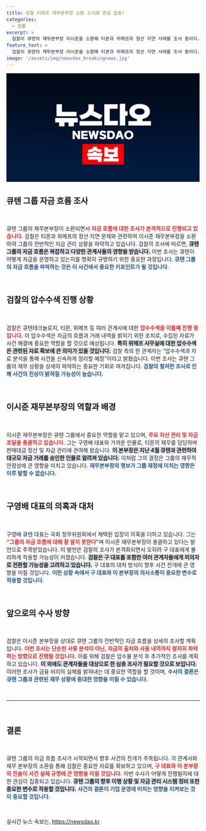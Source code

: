 ```yaml
---
title: 검찰 티메프 재무본부장 소환 소식에 관심 집중!
categories:
  - 법률
excerpt: >
  검찰이 큐텐의 재무본부장 이시준을 소환해 티몬과 위메프의 정산 지연 사태를 조사 중이다. 큐텐 그룹의 자금 흐름에 대한 충격적인 진실이 드러날까? 이틀째 이어지는 압수수색에 귀추가 주목된다!
feature_text: >
  검찰이 큐텐의 재무본부장 이시준을 소환해 티몬과 위메프의 정산 지연 사태를 조사 중이다. 큐텐 그룹의 자금 흐름에 대한 충격적인 진실이 드러날까? 이틀째 이어지는 압수수색에 귀추가 주목된다!
image: '/assets/img/newsdao_breakingnews.jpg'
---
```


<p><img src="/assets/img/newsdao_breakingnews.jpg" alt="koreaapp 속보" /></p>

<h2 data-ke-size="size26">큐텐 그룹 자금 흐름 조사</h2>

<p data-ke-size="size16">&nbsp;</p>

<p>큐텐 그룹의 재무본부장이 소환되면서 <b><span style="color: #ee2323;">자금 흐름에 대한 조사가 본격적으로 진행되고 있습니다.</span></b> 검찰은 티몬과 위메프의 정산 지연 문제와 관련하여 이시준 재무본부장을 소환하여 그룹의 전반적인 자금 관리 상황을 파악하고 있습니다. 검찰의 조사에 따르면, <b><span style="background-color: #21538527;">큐텐 그룹의 자금 흐름은 복잡하고 다양한 관계사들의 영향을 받습니다.</span></b> 이번 조사는 큐텐이 어떻게 자금을 운영하고 있는지를 명확히 규명하기 위한 중요한 과정입니다. <b><span style="color: #1a5490;">큐텐 그룹의 자금 흐름을 파악하는 것은 이 사건에서 중요한 키포인트가 될 것입니다.</span></b></p>

<p data-ke-size="size16">&nbsp;</p>

<h2 data-ke-size="size26">검찰의 압수수색 진행 상황</h2>

<p data-ke-size="size16">&nbsp;</p>

<p>검찰은 큐텐테크놀로지, 티몬, 위메프 등 여러 관계사에 대한 <b><span style="color: #ee2323;">압수수색을 이틀째 진행 중입니다.</span></b> 이 압수수색은 자금의 흐름과 거래 내역을 밝히기 위한 조치로, 수집된 자료가 사건 해결에 중요한 역할을 할 것으로 예상됩니다. <b><span style="background-color: #21538527;">특히 위메프 사무실에 대한 압수수색은 관련된 자료 확보에 큰 의미가 있을 것입니다.</span></b> 검찰 측의 한 관계자는 “압수수색과 자료 분석을 통해 사건을 신속하게 정리할 예정”이라고 밝혔습니다. 이번 조사는 큐텐 그룹의 재무 상황을 상세히 파악하는 중요한 기회로 여겨집니다. <b><span style="color: #1a5490;">검찰의 철저한 조사로 인해 사건의 진상이 밝혀질 가능성이 높습니다.</span></b></p>

<p data-ke-size="size16">&nbsp;</p>

<h2 data-ke-size="size26">이시준 재무본부장의 역할과 배경</h2>

<p data-ke-size="size16">&nbsp;</p>

<p>이시준 재무본부장은 큐텐 그룹에서 중요한 역할을 맡고 있으며, <b><span style="color: #ee2323;">주요 자산 관리 및 자금 조달을 총괄하고 있습니다.</span></b> 그는 구영배 대표와 가까운 인물로, 티몬의 재무를 담당하며 판매대금 정산 및 자금 관리에 관여해 왔습니다. <b><span style="background-color: #21538527;">이 본부장은 지난 4월 큐텐과 관련하여 대규모 자금 거래를 승인한 인물로 알려져 있습니다.</span></b> 이처럼 그의 결정은 그룹의 재무적 안정성에 큰 영향을 미치고 있습니다. <b><span style="color: #1a5490;">재무본부장의 행보가 그룹 재정에 미치는 영향은 이루 말할 수 없습니다.</span></b></p>

<p data-ke-size="size16">&nbsp;</p>

<h2 data-ke-size="size26">구영배 대표의 의혹과 대처</h2>

<p data-ke-size="size16">&nbsp;</p>

<p>구영배 큐텐 대표는 국회 정무위원회에서 채택된 입장이 의혹을 더하고 있습니다. 그는 <b><span style="color: #ee2323;">“그룹의 자금 흐름에 대해 잘 알지 못한다”</span></b>며 이시준 재무본부장이 총괄하고 있다는 발언으로 주목받았습니다. 이 발언은 검찰의 조사가 본격화되면서 오히려 구 대표에게 불리하게 작용할 가능성이 커졌습니다. <b><span style="background-color: #21538527;">검찰은 구 대표를 포함한 여러 관계자들에게 피의자로 전환할 가능성을 고려하고 있습니다.</span></b> 구 대표의 대처 방식이 향후 사건 전개에 큰 영향을 미칠 것입니다. <b><span style="color: #1a5490;">이런 상황 속에서 구 대표와 이 본부장의 의사소통이 중요한 변수로 작용할 것입니다.</span></b></p>

<p data-ke-size="size16">&nbsp;</p>

<h2 data-ke-size="size26">앞으로의 수사 방향</h2>

<p data-ke-size="size16">&nbsp;</p>

<p>검찰은 이시준 본부장을 상대로 큐텐 그룹의 전반적인 자금 흐름을 상세히 조사할 계획입니다. <b><span style="color: #ee2323;">이번 조사는 단순한 서류 분석이 아닌, 자금의 출처와 사용 내역까지 철저히 파악하는 방향으로 진행될 것입니다.</span></b> 이를 위해 검찰은 압수물 분석 후 추가적인 조사를 계획하고 있습니다. <b><span style="background-color: #21538527;">이 외에도 관계자들을 대상으로 한 심층 조사가 필요할 것으로 보입니다.</span></b> 이러한 조사가 금융 비리의 실체를 밝혀내는 데 중요한 역할을 할 것이며, <b><span style="color: #1a5490;">수사의 결론은 큐텐 그룹과 관련된 재무 상황에 중대한 영향을 미칠 수 있습니다.</span></b> </p>

<p data-ke-size="size16">&nbsp;</p>

<hr style="height: 1px; border: 0; border-top: 1px solid #e1e1e1;"/>

<p data-ke-size="size16">&nbsp;</p>

<h2 data-ke-size="size26">결론</h2>

<p data-ke-size="size16">&nbsp;</p>

<p>큐텐 그룹의 자금 흐름 조사가 시작되면서 향후 사건의 전개가 주목됩니다. 각 관계사와 재무 본부장의 소환을 통해 검찰은 중요한 자료를 확보하고 있으며, <b><span style="color: #ee2323;">구 대표와 이 본부장의 진술이 사건 실체 규명에 큰 영향을 미칠 것입니다.</span></b> 이번 수사가 어떻게 진행될지에 대한 관심이 집중되고 있습니다. <b><span style="background-color: #21538527;">큐텐 그룹의 향후 이행 상황 및 자금 관리 시스템 정비 또한 중요한 변수로 작용할 것입니다.</span></b> <b><span style="color: #1a5490;">사건의 결론이 기업 운영에 미치는 영향을 지켜보는 것이 중요할 것입니다.</span></b> </p>

<p data-ke-size="size16">&nbsp;</p>
실시간 뉴스 속보는, <a href="https://newsdao.kr" rel="dofollow">https://newsdao.kr</a>



